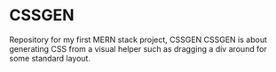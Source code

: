 # CSSGEN
Repository for my first MERN stack project, CSSGEN
CSSGEN is about generating CSS from a visual helper such as dragging a div around for some standard layout.
